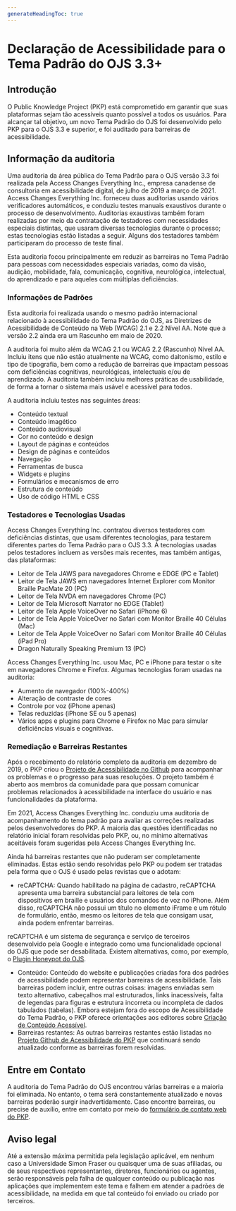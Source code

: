 ```yaml
---
generateHeadingToc: true
---
```


# Declaração de Acessibilidade para o Tema Padrão do OJS 3.3+

## Introdução

O Public Knowledge Project (PKP) está comprometido em garantir que suas plataformas sejam tão acessíveis quanto possível a todos os usuários. Para alcançar tal objetivo, um novo Tema Padrão do OJS foi desenvolvido pelo PKP para o OJS 3.3 e superior, e foi auditado para barreiras de acessibilidade.

## Informação da auditoria

Uma auditoria da área pública do Tema Padrão para o OJS versão 3.3 foi realizada pela Access Changes Everything Inc., empresa canadense de consultoria em acessibilidade digital, de julho de 2019 a março de 2021. Access Changes Everything Inc. forneceu duas auditorias usando vários verificadores automáticos, e conduziu testes manuais exaustivos durante o processo de desenvolvimento. Auditorias exaustivas também foram realizadas por meio da contratação de testadores com necessidades especiais distintas, que usaram diversas tecnologias durante o processo; estas tecnologias estão listadas a seguir. Alguns dos testadores também participaram do processo de teste final.

Esta auditoria focou principalmente em reduzir as barreiras no Tema Padrão para pessoas com necessidades especiais variadas, como da visão, audição, mobilidade, fala, comunicação, cognitiva, neurológica, intelectual, do aprendizado e para aqueles com múltiplas deficiências.

### Informações de Padrões

Esta auditoria foi realizada usando o mesmo padrão internacional relacionado à acessibilidade do Tema Padrão do OJS, as Diretrizes de Acessibilidade de Conteúdo na Web (WCAG) 2.1 e 2.2 Nível AA. Note que a versão 2.2 ainda era um Rascunho em maio de 2020.

A auditoria foi muito além da WCAG 2.1 ou WCAG 2.2 (Rascunho) Nível AA. Incluiu itens que não estão atualmente na WCAG, como daltonismo, estilo e tipo de tipografia, bem como a redução de barreiras que impactam pessoas com deficiências cognitivas, neurológicas, intelectuais e/ou de aprendizado. A auditoria também incluiu melhores práticas de usabilidade, de forma a tornar o sistema mais usável e acessível para todos.

A auditoria incluiu testes nas seguintes áreas:

* Conteúdo textual
* Conteúdo imagético
* Conteúdo audiovisual
* Cor no conteúdo e design
* Layout de páginas e conteúdos
* Design de páginas e conteúdos
* Navegação
* Ferramentas de busca
* Widgets e plugins
* Formulários e mecanismos de erro
* Estrutura de conteúdo
* Uso de código HTML e CSS

### Testadores e Tecnologias Usadas

Access Changes Everything Inc. contratou diversos testadores com deficiências distintas, que usam diferentes tecnologias, para testarem diferentes partes do Tema Padrão para o OJS 3.3. A tecnologias usadas pelos testadores incluem as versões mais recentes, mas também antigas, das plataformas:

* Leitor de Tela JAWS para navegadores Chrome e EDGE (PC e Tablet)
* Leitor de Tela JAWS em navegadores Internet Explorer com Monitor Braille PacMate 20 (PC)
* Leitor de Tela NVDA em navegadores Chrome (PC)
* Leitor de Tela Microsoft Narrator no EDGE (Tablet)
* Leitor de Tela Apple VoiceOver no Safari (iPhone 6)
* Leitor de Tela Apple VoiceOver no Safari com Monitor Braille 40 Células (Mac)
* Leitor de Tela Apple VoiceOver no Safari com Monitor Braille 40 Células (iPad Pro)
* Dragon Naturally Speaking Premium 13 (PC)

Access Changes Everything Inc. usou Mac, PC e iPhone para testar o site em navegadores Chrome e Firefox. Algumas tecnologias foram usadas na auditoria:

* Aumento de navegador (100%-400%)
* Alteração de contraste de cores
* Controle por voz (iPhone apenas)
* Telas reduzidas (iPhone SE ou 5 apenas)
* Vários apps e plugins para Chrome e Firefox no Mac para simular deficiências visuais e cognitivas.

### Remediação e Barreiras Restantes

Após o recebimento do relatório completo da auditoria em dezembro de 2019, o PKP criou o [Projeto de Acessibilidade no Github](https://github.com/pkp/pkp-lib/projects/16) para acompanhar os problemas e o progresso para suas resoluções. O projeto também é aberto aos membros da comunidade para que possam comunicar problemas relacionados à acessibilidade na interface do usuário e nas funcionalidades da plataforma.

Em 2021, Access Changes Everything Inc. conduziu uma auditoria de acompanhamento do tema padrão para avaliar as correções realizadas pelos desenvolvedores do PKP. A maioria das questões identificadas no relatório inicial foram resolvidas pelo PKP, ou, no mínimo alternativas aceitáveis foram sugeridas pela Access Changes Everything Inc.

Ainda há barreiras restantes que não puderam ser completamente eliminadas. Estas estão sendo resolvidas pelo PKP ou podem ser tratadas pela forma que o OJS é usado pelas revistas que o adotam:

* reCAPTCHA: Quando habilitado na página de cadastro, reCAPTCHA apresenta uma barreira substancial para leitores de tela com dispositivos em braille e usuários dos comandos de voz no iPhone. Além disso, reCAPTCHA não possui um título no elemento iFrame e um rótulo de formulário, então, mesmo os leitores de tela que consigam usar, ainda podem enfrentar barreiras.

reCAPTCHA é um sistema de segurança e serviço de terceiros desenvolvido pela Google e integrado como uma funcionalidade opcional do OJS que pode ser desabilitada. Existem alternativas, como, por exemplo, o [Plugin Honeypot do OJS](https://github.com/ulsdevteam/pkp-formHoneypot).
* Conteúdo: Conteúdo do website e publicações criadas fora dos padrões de acessibilidade podem representar barreiras de acessibilidade. Tais barreiras podem incluir, entre outras coisas: imagens enviadas sem texto alternativo, cabeçalhos mal estruturados, links inacessíveis, falta de legendas para figuras e estrutura incorreta ou incompleta de dados tabulados (tabelas). Embora estejam fora do escopo de Acessibilidade do Tema Padrão, o PKP oferece orientações aos editores sobre [Criação de Conteúdo Acessível](https://docs.pkp.sfu.ca/accessible-content/).
* Barreiras restantes: As outras barreiras restantes estão listadas no [Projeto Github de Acessibilidade do PKP](https://github.com/pkp/pkp-lib/projects/16) que continuará sendo atualizado conforme as barreiras forem resolvidas.

## Entre em Contato

A auditoria do Tema Padrão do OJS encontrou várias barreiras e a maioria foi eliminada. No entanto, o tema será constantemente atualizado e novas barreiras poderão surgir inadvertidamente. Caso encontre barreiras, ou precise de auxílio, entre em contato por meio do [formulário de contato web do PKP](https://pkp.sfu.ca/contact-us/).

## Aviso legal

Até a extensão máxima permitida pela legislação aplicável, em nenhum caso a Universidade Simon Fraser ou quaisquer uma de suas afiliadas, ou de seus respectivos representantes, diretores, funcionários ou agentes, serão responsáveis pela falha de qualquer conteúdo ou publicação nas aplicações que implementem este tema e falhem em atender a padrões de acessibilidade, na medida em que tal conteúdo foi enviado ou criado por terceiros.
